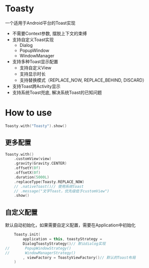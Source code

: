 # Toasty

一个适用于Android平台的Toast实现

* 不需要Context参数, 摆脱上下文的束缚
* 支持自定义Toast实现
    * Dialog
    * PopupWindow
    * WindowManager
* 支持多种Toast显示配置
    * 支持自定义View
    * 支持显示时长
    * 支持替换模式（REPLACE_NOW, REPLACE_BEHIND, DISCARD）
* 支持Toast跨Activity显示
* 支持系统Toast兜底, 解决系统Toast的已知问题

# How to use

```kotlin
Toasty.with("Toasty").show()
```

## 更多配置

```kotlin
Toasty.with()
    .customView(view)
    .gravity(Gravity.CENTER)
    .offsetY(0f)
    .offsetX(0f)
    .duration(5000L)
    .replaceType(Toasty.REPLACE_NOW)
    // .nativeToast()// 使用系统toast
    // .message("文字Toast，优先级低于customView")
    .show()
```

## 自定义配置

默认自动初始化，如果需要自定义配置，需要在Application中初始化

```kotlin
    Toasty.init(
        application = this, toastyStrategy =
        DialogToastyStrategy()// 默认dialog实现
//       PopupWindowStrategy()
//       WindowManagerStrategy()
        , viewFactory = ToastyViewFactory()// 默认的Toast布局
    )
```


